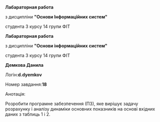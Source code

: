__Лабараторная работа__ 

з дисципліни __"Основи Інформаційних систем"__

студента 3 курсу 14 групи ФІТ 

__Лабараторная работа__

з дисципліни __"Основи інформаційних систем"__

студента 3 курсу 14 групи ФІТ


__Демкова Данила__

Логін:__d.dyemkov__


Номер завдання:__18__


Анотація:

  Розробити програмне забезпечення (ПЗ), яке вирішує задачу розрахунку і аналізу динаміки основних
показників на основі вхідних даних з таблиць 1 і 2.
